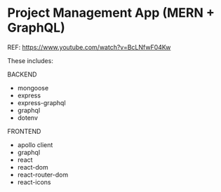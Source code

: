 # Project Management App (MERN + GraphQL)

REF: https://www.youtube.com/watch?v=BcLNfwF04Kw

These includes:

BACKEND
 - mongoose
 - express
 - express-graphql
 - graphql
 - dotenv
 
 FRONTEND
 - apollo client
 - graphql
 - react
 - react-dom
 - react-router-dom
 - react-icons


